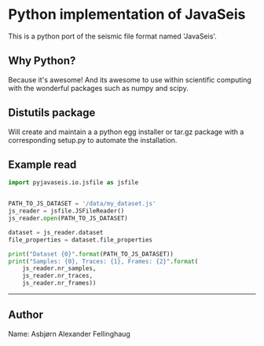 # Python implementation of JavaSeis
This is a python port of the seismic file format named 'JavaSeis'.


## Why Python?
Because it's awesome!
And its awesome to use within scientific computing with the wonderful packages such as numpy and scipy.


## Distutils package
Will create and maintain a a python egg installer or tar.gz package with a corresponding setup.py to automate the installation.


## Example read 
```python
import pyjavaseis.io.jsfile as jsfile


PATH_TO_JS_DATASET = '/data/my_dataset.js'
js_reader = jsfile.JSFileReader()
js_reader.open(PATH_TO_JS_DATASET)

dataset = js_reader.dataset
file_properties = dataset.file_properties

print("Dataset {0}".format(PATH_TO_JS_DATASET))
print("Samples: {0}, Traces: {1}, Frames: {2}".format(
    js_reader.nr_samples,
    js_reader.nr_traces,
    js_reader.nr_frames))

```

---

## Author
Name: Asbjørn Alexander Fellinghaug
